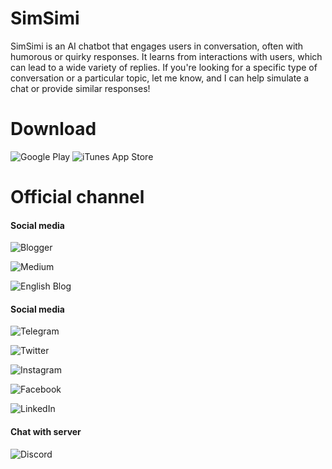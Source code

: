 # SimSimi

SimSimi is an AI chatbot that engages users in conversation, often with humorous or quirky responses. It learns from interactions with users, which can lead to a wide variety of replies. If you're looking for a specific type of conversation or a particular topic, let me know, and I can help simulate a chat or provide similar responses!

# Download

![Google Play](https://img.shields.io/endpoint?url=https%3A%2F%2Fplay.cuzi.workers.dev%2Fplay%3Fi%3Dcom.ismaker.android.simsimi%26l%3D%24name%26m%3D%24shortinstalls&style=flat&logo=GooglePlay&color=Green
) ![iTunes App Store](https://img.shields.io/itunes/v/375239755?logo=AppStore&logoColor=%23FFFFFF&label=SimSimi&color=Blue)
  
# Official channel
#### Social media

![Blogger](https://img.shields.io/badge/Official%20blog%20SimSimi%20-%20on%20Blogger-%23FF5722?style=flat&logo=Blogger&logoColor=%23FFFFFF)

![Medium](https://img.shields.io/badge/Official%20blog%20SimSimi%20-%20on%20Naver%20Blog-%2303C75A?style=flat&logo=Naver&logoColor=%23FFFFFF)

![English Blog](https://img.shields.io/badge/Official%20blog%20SimSimi%20-%20on%20Medium-white?style=flat&logo=Medium&logoColor=%23FFFFFF)
#### Social media

![Telegram](https://img.shields.io/badge/Official%20channel%20SimSimi%20-%20on%20Telegram-%230088CC?style=flat&logo=Telegram&logoColor=%23FFFFFF) 

![Twitter](https://img.shields.io/badge/Official%20channel%20SimSimi%20-%20on%20Twitter-%231D9BF0?style=flat&logo=X)

![Instagram](https://img.shields.io/badge/Official%20channel%20SimSimi%20-%20on%20Instagram-%231D9BF0?style=flat&logo=Instagram&logoColor=%23FFFFFF&color=%23DD2A7B)

![Facebook](https://img.shields.io/badge/Official%20channel%20SimSimi%20-%20on%20Facebook-%230866FF?style=flat&logo=Facebook&logoColor=%23FFFFFF)

![LinkedIn](https://img.shields.io/badge/Official%20channel%20SimSimi%20-%20on%20LinkedIn-%230077B5?style=flat&logo=LinkedIn&logoColor=%23FFFFFF)
#### Chat with server

![Discord](https://img.shields.io/discord/1019087711732256808?style=flat&logo=Discord&logoColor=%23FFFFFF&color=%235865F2)
